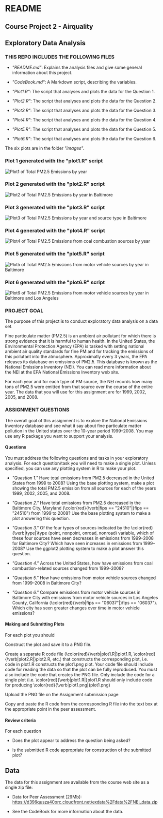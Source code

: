 # **README**

## Course Project 2 - Airquality

## Exploratory Data Analysis

### THIS REPO INCLUDES THE FOLLOWING FILES

* *"README.md"*: Explains the analysis files and give some general information about this project.

* *"CodeBook.md"*: A Markdown script, describing the variables.

* *"Plot1.R"*: The script that analyses and plots the data for the Question 1.
* *"Plot2.R"*: The script that analyses and plots the data for the Question 2.
* *"Plot3.R"*: The script that analyses and plots the data for the Question 3.
* *"Plot4.R"*: The script that analyses and plots the data for the Question 4.
* *"Plot5.R"*: The script that analyses and plots the data for the Question 5.
* *"Plot6.R"*: The script that analyses and plots the data for the Question 6.

The six plots are in the folder *"images"*. 

### Plot 1 generated with the "plot1.R" script

![Plot1 of Total PM2.5 Emissions by year](images/Plot1_Emissions_by_year.png)

### Plot 2 generated with the "plot2.R" script

![Plot2 of Total PM2.5 Emissions by year in Baltimore](images/Plot2_Emissions_by_year_Baltimore.png)

### Plot 3 generated with the "plot3.R" script

![Plot3 of Total PM2.5 Emissions by year and source type in Baltimore](images/Plot3_Emissions_by_year_type_Baltimore.png)

### Plot 4 generated with the "plot4.R" script

![Plot4 of Total PM2.5 Emissions from coal combustion sources by year](images/Plot4_Emissions_year_coal_comb.png)

### Plot 5 generated with the "plot5.R" script

![Plot5 of Total PM2.5 Emissions from motor vehicle sources by year in Baltimore](images/Plot5_Emissions_year_vehicle_Baltimore.png)

### Plot 6 generated with the "plot6.R" script

![Plot6 of Total PM2.5 Emissions from motor vehicle sources by year in Baltimore and Los Angeles](images/Plot6_Emissions_year_vehicle_Baltimore_LA.png)

### PROJECT GOAL

The purpose of this project is to conduct exploratory data analysis on a data set.

Fine particulate matter (PM2.5) is an ambient air pollutant for which there is strong evidence that it is harmful to human health. In the United States, the Environmental Protection Agency (EPA) is tasked with setting national ambient air quality standards for fine PM and for tracking the emissions of this pollutant into the atmosphere. Approximatly every 3 years, the EPA releases its database on emissions of PM2.5. This database is known as the National Emissions Inventory (NEI). You can read more information about the NEI at the EPA National Emissions Inventory web site.

For each year and for each type of PM source, the NEI records how many tons of PM2.5 were emitted from that source over the course of the entire year. The data that you will use for this assignment are for 1999, 2002, 2005, and 2008.

### ASSIGNMENT QUESTIONS 

The overall goal of this assignment is to explore the National Emissions Inventory database and see what it say about fine particulate matter pollution in the United states over the 10-year period 1999–2008. You may use any R package you want to support your analysis.

#### Questions
You must address the following questions and tasks in your exploratory analysis. For each question/task you will need to make a single plot. Unless specified, you can use any plotting system in R to make your plot.

* *"Question 1."* Have total emissions from PM2.5 decreased in the United States from 1999 to 2008? Using the base plotting system, make a plot showing the total PM2.5 emission from all sources for each of the years 1999, 2002, 2005, and 2008.

* *"Question 2."* Have total emissions from PM2.5 decreased in the Baltimore City, Maryland (\color{red}{\verb|fips == "24510"|}fips == "24510") from 1999 to 2008? Use the base plotting system to make a plot answering this question.

* *"Question 3."* Of the four types of sources indicated by the \color{red}{\verb|type|}type (point, nonpoint, onroad, nonroad) variable, which of these four sources have seen decreases in emissions from 1999–2008 for Baltimore City? Which have seen increases in emissions from 1999–2008? Use the ggplot2 plotting system to make a plot answer this question.

* *"Question 4."* Across the United States, how have emissions from coal combustion-related sources changed from 1999–2008?

* *"Question 5."* How have emissions from motor vehicle sources changed from 1999–2008 in Baltimore City?

* *"Question 6."* Compare emissions from motor vehicle sources in Baltimore City with emissions from motor vehicle sources in Los Angeles County, California (\color{red}{\verb|fips == "06037"|}fips == "06037"). Which city has seen greater changes over time in motor vehicle emissions?

#### Making and Submitting Plots
For each plot you should

Construct the plot and save it to a PNG file.

Create a separate R code file (\color{red}{\verb|plot1.R|}plot1.R, \color{red}{\verb|plot2.R|}plot2.R, etc.) that constructs the corresponding plot, i.e. code in plot1.R constructs the plot1.png plot. Your code file should include code for reading the data so that the plot can be fully reproduced. You must also include the code that creates the PNG file. Only include the code for a single plot (i.e. \color{red}{\verb|plot1.R|}plot1.R should only include code for producing \color{red}{\verb|plot1.png|}plot1.png)

Upload the PNG file on the Assignment submission page

Copy and paste the R code from the corresponding R file into the text box at the appropriate point in the peer assessment.

#### Review criteria

For each question

* Does the plot appear to address the question being asked?

* Is the submitted R code appropriate for construction of the submitted plot?

## Data
The data for this assignment are available from the course web site as a single zip file:

* Data for Peer Assessment [29Mb]: https://d396qusza40orc.cloudfront.net/exdata%2Fdata%2FNEI_data.zip

* See the CodeBook for more information about the data.
